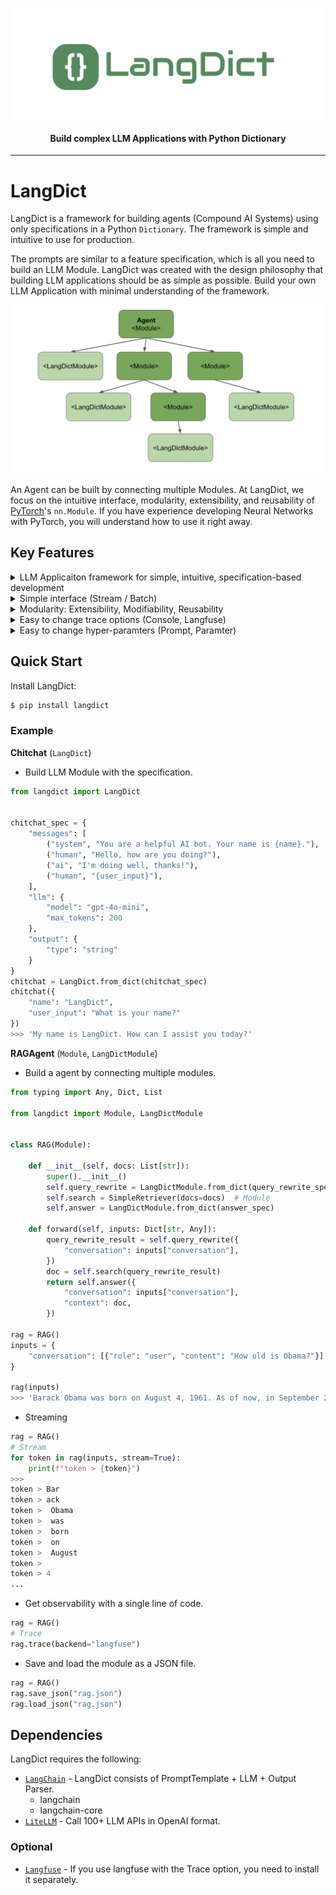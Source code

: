 
<p align="center">
    <img src="https://github.com/LangDict/langdict/blob/main/images/logo.png" style="inline" width=600>
</p>


<h4 align="center">
    Build complex LLM Applications with Python Dictionary
</h4>

---

# LangDict

LangDict is a framework for building agents (Compound AI Systems) using only specifications in a Python `Dictionary`. The framework is simple and intuitive to use for production.

The prompts are similar to a feature specification, which is all you need to build an LLM Module. LangDict was created with the design philosophy that building LLM applications should be as simple as possible. Build your own LLM Application with minimal understanding of the framework.

<p align="center">
    <img src="https://github.com/LangDict/langdict/blob/main/images/module.png" style="inline" width=800>
</p>

An Agent can be built by connecting multiple Modules. At LangDict, we focus on the intuitive interface, modularity, extensibility, and reusability of [PyTorch](https://github.com/pytorch/pytorch)'s `nn.Module`. If you have experience developing Neural Networks with PyTorch, you will understand how to use it right away.


## Key Features

<details>
  <summary>LLM Applicaiton framework for simple, intuitive, specification-based development</summary>

```python
chitchat = LangDict.from_dict({
    "messages": [
        ("system", "You are a helpful AI bot. Your name is {name}."),
        ("human", "Hello, how are you doing?"),
        ("ai", "I'm doing well, thanks!"),
        ("human", "{user_input}"),
    ],
    "llm": {
        "model": "gpt-4o-mini",
        "max_tokens": 200
    },
    "output": {
        "type": "string"
    }
})
# format placeholder is key of input dictionary
chitchat({
    "name": "LangDict",
    "user_input": "What is your name?"
})
```

</details>

<details>
  <summary>Simple interface (Stream / Batch) </summary>

```python
rag = RAG()

single_inputs = {
    "conversation": [{"role": "user", "content": "How old is Obama?"}]
}
# invoke
rag(single_inputs)

# stream
rag(single_inputs, stream=True)

# batch
batch_inputs = [{ ...  }, { ...}, ...]
rag(batch_inputs, batch=True)
```

</details>

<details>
  <summary>Modularity: Extensibility, Modifiability, Reusability</summary>

```python
class RAG(Module):

    def __init__(self, docs: List[str]):
        super().__init__()
        self.query_rewrite = LangDictModule.from_dict({ ... })  # Module
        self.search = SimpleKeywordSearch(docs=docs)  # Module
        self.answer = LangDictModule.from_dict({ ... })  # Module

    def forward(self, inputs: Dict):
        query_rewrite_result = self.query_rewrite({
            "conversation": inputs["conversation"],
        })
        doc = self.search(query_rewrite_result)
        return self.answer({
            "conversation": inputs["conversation"],
            "context": doc,
        })
```

</details>

<details>
  <summary>Easy to change trace options (Console, Langfuse)</summary>

```python
# Apply Trace option to all modules
rag = RAG()

# Console Trace
rag.trace(backend="console")

# Langfuse
rag.trace(backend="langfuse")

# LangSmith
rag.trace(backend="langsmith")
```

</details>

<details>
  <summary>Easy to change hyper-paramters (Prompt, Paramter)</summary>

```python
rag = RAG()
rag.save_json("rag.json")
# Modify "rag.json" file
rag.load_json("rag.json")
```
</details>


## Quick Start

Install LangDict:

```python
$ pip install langdict
```

### Example

**Chitchat** (`LangDict`)
- Build LLM Module with the specification.

```python
from langdict import LangDict


chitchat_spec = {
    "messages": [
        ("system", "You are a helpful AI bot. Your name is {name}."),
        ("human", "Hello, how are you doing?"),
        ("ai", "I'm doing well, thanks!"),
        ("human", "{user_input}"),
    ],
    "llm": {
        "model": "gpt-4o-mini",
        "max_tokens": 200
    },
    "output": {
        "type": "string"
    }
}
chitchat = LangDict.from_dict(chitchat_spec)
chitchat({
    "name": "LangDict",
    "user_input": "What is your name?"
})
>>> 'My name is LangDict. How can I assist you today?'
```

**RAGAgent** (`Module`, `LangDictModule`)
- Build a agent by connecting multiple modules.

```python
from typing import Any, Dict, List

from langdict import Module, LangDictModule


class RAG(Module):

    def __init__(self, docs: List[str]):
        super().__init__()  
        self.query_rewrite = LangDictModule.from_dict(query_rewrite_spec)
        self.search = SimpleRetriever(docs=docs)  # Module
        self.answer = LangDictModule.from_dict(answer_spec)

    def forward(self, inputs: Dict[str, Any]):
        query_rewrite_result = self.query_rewrite({
            "conversation": inputs["conversation"],
        })
        doc = self.search(query_rewrite_result)
        return self.answer({
            "conversation": inputs["conversation"],
            "context": doc,
        })

rag = RAG()
inputs = {
    "conversation": [{"role": "user", "content": "How old is Obama?"}]
}

rag(inputs)
>>> 'Barack Obama was born on August 4, 1961. As of now, in September 2024, he is 63 years old.'
```

- Streaming

```python
rag = RAG()
# Stream
for token in rag(inputs, stream=True):
    print(f"token > {token}")
>>>
token > Bar
token > ack
token >  Obama
token >  was
token >  born
token >  on
token >  August
token >  
token > 4
...
```

- Get observability with a single line of code.

```python
rag = RAG()
# Trace
rag.trace(backend="langfuse")
```

- Save and load the module as a JSON file.

```python
rag = RAG()
rag.save_json("rag.json")
rag.load_json("rag.json")
```

## Dependencies

LangDict requires the following:

- [`LangChain`](https://github.com/langchain-ai/langchain) - LangDict consists of PromptTemplate + LLM + Output Parser.
    - langchain
    - langchain-core
- [`LiteLLM`](https://github.com/BerriAI/litellm) - Call 100+ LLM APIs in OpenAI format.

### Optional

- [`Langfuse`](https://github.com/langfuse/langfuse) - If you use langfuse with the Trace option, you need to install it separately.
